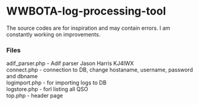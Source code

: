 # WWBOTA-log-processing-tool

The source codes are for inspiration and may contain errors. I am constantly working on improvements.

### Files 
adif_parser.php - Adif parser Jason Harris KJ4IWX <br>
connect.php  - connection to DB, change hostaname, username, password and dbname <br>
logimport.php - for importing logs to DB <br>
logstore.php - forl listing all QSO <br>
top.php - header page <br>
